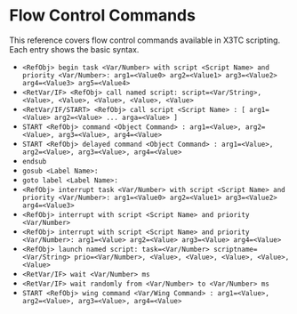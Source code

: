 # Flow Control Commands

This reference covers flow control commands available in X3TC scripting. Each entry shows the basic syntax.

- `<RefObj> begin task <Var/Number> with script <Script Name> and priority <Var/Number>: arg1=<Value0> arg2=<Value1> arg3=<Value2> arg4=<Value3> arg5=<Value4>`
- `<RetVar/IF> <RefObj> call named script: script=<Var/String>, <Value>, <Value>, <Value>, <Value>, <Value>`
- `<RetVar/IF/START> <RefObj> call script <Script Name> : [ arg1=<Value> arg2=<Value> ... arga=<Value> ]`
- `START <RefObj> command <Object Command> : arg1=<Value>, arg2=<Value>, arg3=<Value>, arg4=<Value>`
- `START <RefObj> delayed command <Object Command> : arg1=<Value>, arg2=<Value>, arg3=<Value>, arg4=<Value>`
- `endsub`
- `gosub <Label Name>:`
- `goto label <Label Name>:`
- `<RefObj> interrupt task <Var/Number> with script <Script Name> and priority <Var/Number>: arg1=<Value0> arg2=<Value1> arg3=<Value2> arg4=<Value3>`
- `<RefObj> interrupt with script <Script Name> and priority <Var/Number>`
- `<RefObj> interrupt with script <Script Name> and priority <Var/Number>: arg1=<Value> arg2=<Value> arg3=<Value> arg4=<Value>`
- `<RefObj> launch named script: task=<Var/Number> scriptname=<Var/String> prio=<Var/Number>, <Value>, <Value>, <Value>, <Value>, <Value>`
- `<RetVar/IF> wait <Var/Number> ms`
- `<RetVar/IF> wait randomly from <Var/Number> to <Var/Number> ms`
- `START <RefObj> wing command <Var/Wing Command> : arg1=<Value>, arg2=<Value>, arg3=<Value>, arg4=<Value>`

